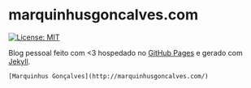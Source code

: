 # marquinhusgoncalves.com

[![License: MIT](https://img.shields.io/badge/License-MIT-blue.svg)](https://opensource.org/licenses/MIT)

Blog pessoal feito com <3 hospedado no [GitHub Pages](https://pages.github.com/) e gerado com [Jekyll](http://jekyllrb.com/).

```
[Marquinhus Gonçalves](http://marquinhusgoncalves.com/)
```